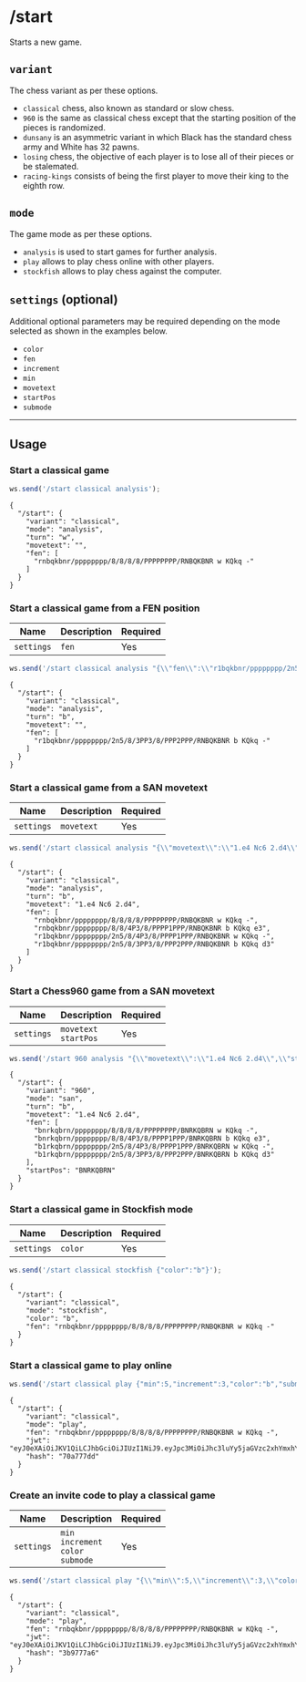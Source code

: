 # /start

Starts a new game.

## `variant`

The chess variant as per these options.

- `classical` chess, also known as standard or slow chess.
- `960` is the same as classical chess except that the starting position of the pieces is randomized.
- `dunsany` is an asymmetric variant in which Black has the standard chess army and White has 32 pawns.
- `losing` chess, the objective of each player is to lose all of their pieces or be stalemated.
- `racing-kings` consists of being the first player to move their king to the eighth row.

## `mode`

The game mode as per these options.

- `analysis` is used to start games for further analysis.
- `play` allows to play chess online with other players.
- `stockfish` allows to play chess against the computer.

## `settings` (optional)

Additional optional parameters may be required depending on the mode selected as shown in the examples below.

- `color`
- `fen`
- `increment`
- `min`
- `movetext`
- `startPos`
- `submode`

---

## Usage

### Start a classical game

```js
ws.send('/start classical analysis');
```

```text
{
  "/start": {
    "variant": "classical",
    "mode": "analysis",
    "turn": "w",
    "movetext": "",
    "fen": [
      "rnbqkbnr/pppppppp/8/8/8/8/PPPPPPPP/RNBQKBNR w KQkq -"
    ]
  }
}
```

### Start a classical game from a FEN position

| Name | Description | Required |
| ---- | ----------- | -------- |
| `settings` | `fen` | Yes |

```js
ws.send('/start classical analysis "{\\"fen\\":\\"r1bqkbnr/pppppppp/2n5/8/3PP3/8/PPP2PPP/RNBQKBNR b KQkq d3\\"}"');
```

```text
{
  "/start": {
    "variant": "classical",
    "mode": "analysis",
    "turn": "b",
    "movetext": "",
    "fen": [
      "r1bqkbnr/pppppppp/2n5/8/3PP3/8/PPP2PPP/RNBQKBNR b KQkq -"
    ]
  }
}
```

### Start a classical game from a SAN movetext

| Name | Description | Required |
| ---- | ----------- | -------- |
| `settings` | `movetext` | Yes |

```js
ws.send('/start classical analysis "{\\"movetext\\":\\"1.e4 Nc6 2.d4\\"}"');
```

```text
{
  "/start": {
    "variant": "classical",
    "mode": "analysis",
    "turn": "b",
    "movetext": "1.e4 Nc6 2.d4",
    "fen": [
      "rnbqkbnr/pppppppp/8/8/8/8/PPPPPPPP/RNBQKBNR w KQkq -",
      "rnbqkbnr/pppppppp/8/8/4P3/8/PPPP1PPP/RNBQKBNR b KQkq e3",
      "r1bqkbnr/pppppppp/2n5/8/4P3/8/PPPP1PPP/RNBQKBNR w KQkq -",
      "r1bqkbnr/pppppppp/2n5/8/3PP3/8/PPP2PPP/RNBQKBNR b KQkq d3"
    ]
  }
}
```

### Start a Chess960 game from a SAN movetext

| Name | Description | Required |
| ---- | ----------- | -------- |
| `settings` | `movetext`<br/>`startPos` | Yes |

```js
ws.send('/start 960 analysis "{\\"movetext\\":\\"1.e4 Nc6 2.d4\\",\\"startPos\\":\\"BNRKQBRN\\"}"');
```

```text
{
  "/start": {
    "variant": "960",
    "mode": "san",
    "turn": "b",
    "movetext": "1.e4 Nc6 2.d4",
    "fen": [
      "bnrkqbrn/pppppppp/8/8/8/8/PPPPPPPP/BNRKQBRN w KQkq -",
      "bnrkqbrn/pppppppp/8/8/4P3/8/PPPP1PPP/BNRKQBRN b KQkq e3",
      "b1rkqbrn/pppppppp/2n5/8/4P3/8/PPPP1PPP/BNRKQBRN w KQkq -",
      "b1rkqbrn/pppppppp/2n5/8/3PP3/8/PPP2PPP/BNRKQBRN b KQkq d3"
    ],
    "startPos": "BNRKQBRN"
  }
}
```

### Start a classical game in Stockfish mode

| Name | Description | Required |
| ---- | ----------- | -------- |
| `settings` | `color` | Yes |

```js
ws.send('/start classical stockfish {"color":"b"}');
```

```text
{
  "/start": {
    "variant": "classical",
    "mode": "stockfish",
    "color": "b",
    "fen": "rnbqkbnr/pppppppp/8/8/8/8/PPPPPPPP/RNBQKBNR w KQkq -"
  }
}
```

### Start a classical game to play online

```js
ws.send('/start classical play {"min":5,"increment":3,"color":"b","submode":"online"}');
```

```text
{
  "/start": {
    "variant": "classical",
    "mode": "play",
    "fen": "rnbqkbnr/pppppppp/8/8/8/8/PPPPPPPP/RNBQKBNR w KQkq -",
    "jwt": "eyJ0eXAiOiJKV1QiLCJhbGciOiJIUzI1NiJ9.eyJpc3MiOiJhc3luYy5jaGVzc2xhYmxhYi5vcmciLCJpYXQiOjE3MjE0MDIyNzksImV4cCI6MTcyMTQwNTg3OSwidmFyaWFudCI6ImNsYXNzaWNhbCIsInN1Ym1vZGUiOiJvbmxpbmUiLCJjb2xvciI6ImIiLCJtaW4iOjUsImluY3JlbWVudCI6MywiZmVuIjoicm5icWtibnIvcHBwcHBwcHAvOC84LzgvOC9QUFBQUFBQUC9STkJRS0JOUiB3IEtRa3EgLSJ9.ftJf7UkcL7EwrjsKQh29VgLHKVtKXggl5TZIruRdKoA",
    "hash": "70a777dd"
  }
}
```

### Create an invite code to play a classical game

| Name | Description | Required |
| ---- | ----------- | -------- |
| `settings` | `min`<br/>`increment`<br/>`color`<br/>`submode` | Yes |

```js
ws.send('/start classical play "{\\"min\\":5,\\"increment\\":3,\\"color\\":\\"w\\",\\"submode\\":\\"friend\\"}"');
```

```text
{
  "/start": {
    "variant": "classical",
    "mode": "play",
    "fen": "rnbqkbnr/pppppppp/8/8/8/8/PPPPPPPP/RNBQKBNR w KQkq -",
    "jwt": "eyJ0eXAiOiJKV1QiLCJhbGciOiJIUzI1NiJ9.eyJpc3MiOiJhc3luYy5jaGVzc2xhYmxhYi5vcmciLCJpYXQiOjE3MjE0MDI1MDYsImV4cCI6MTcyMTQwNjEwNiwidmFyaWFudCI6ImNsYXNzaWNhbCIsInN1Ym1vZGUiOiJmcmllbmQiLCJjb2xvciI6InciLCJtaW4iOjUsImluY3JlbWVudCI6MywiZmVuIjoicm5icWtibnIvcHBwcHBwcHAvOC84LzgvOC9QUFBQUFBQUC9STkJRS0JOUiB3IEtRa3EgLSJ9.myjbwTAy_z8CxnPwIQiJqzqYpGmj8bg52R89HB53NrQ",
    "hash": "3b9777a6"
  }
}
```
